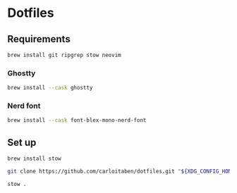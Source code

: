 # Dotfiles

## Requirements

```sh
brew install git ripgrep stow neovim
```

### Ghostty

```sh
brew install --cask ghostty
```

### Nerd font

```sh
brew install --cask font-blex-mono-nerd-font
```

## Set up

```sh
brew install stow
```

```sh
git clone https://github.com/carloitaben/dotfiles.git "${XDG_CONFIG_HOME:-$HOME/.dotfiles}"
```

```sh
stow .
```
